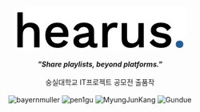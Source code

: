 <p align="center">
  <img src="/assets/logo.png" alt="hearus">
</p>

<p align="center">
  <b><i>"Share playlists, beyond platforms."</i></b>
  <br/>
  <br/>
  숭실대학교 IT프로젝트 공모전 출품작
  <br/>
  <br/>
  
  <img src="https://github.com/BayernMuller.png" alt="bayernmuller" width="50px">
  <img src="https://github.com/pen1gu.png" alt="pen1gu" width="50px">
  <img src="https://github.com/MyungJunKang.png" alt="MyungJunKang" width="50px">
  <img src="https://github.com/Gundue.png" alt="Gundue" width="50px">
  
</p>